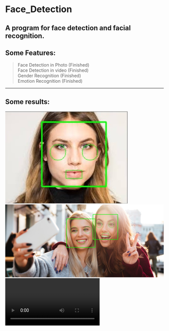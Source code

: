 # Face_Detection
A program for face detection and facial recognition.
--------
Some Features:  
-----
>Face Detection in Photo (Finished)  
>Face Detection in video  (Finished)  
>Gender Recognition (Finished)  
>Emotion Recognition (Finished)
-------
Some results:  
-----
![image](https://raw.githubusercontent.com/ZoeyCui0718/Face_Detection/master/2.jpg)
![image](https://raw.githubusercontent.com/ZoeyCui0718/Face_Detection/master/1.jpg)
![video](https://github.com/ZoeyCui0718/Face_Detection/blob/master/VideoTest.mp4)
